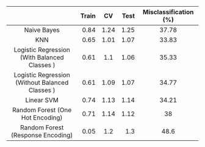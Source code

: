 



|              | Train         |          CV     |  Test         |          Misclassification  (%)   |
| :---:         |     ---:     |          :---: |     ---:       |             :---:      |
| Naive Bayes   | 0.84    | 1.24    |    1.25    |     37.78    |
| KNN  | 0.65    | 1.01    |   1.07    |     33.83    |
| Logistic Regression (With Balanced Classes )   | 0.61    | 1.1   |   1.06     |   35.33    |
| Logistic Regression (Without Balanced Classes )   | 0.61   | 1.09    |   1.07     |    34.77  |
| Linear SVM      | 0.74   |   1.13     |    1.14   |     34.21   |
| Random Forest (One Hot Encoding)   | 0.71    | 1.14    |    1.12     |     38  |
| Random Forest (Response Encoding)   | 0.05    | 1.2    |    1.3     |     48.6  |

